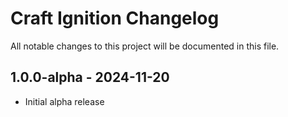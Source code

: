 # Craft Ignition Changelog

All notable changes to this project will be documented in this file.

## 1.0.0-alpha - 2024-11-20

- Initial alpha release
